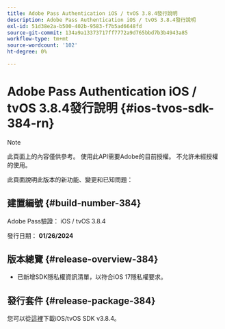 ```yaml
---
title: Adobe Pass Authentication iOS / tvOS 3.8.4發行說明
description: Adobe Pass Authentication iOS / tvOS 3.8.4發行說明
exl-id: 51d38e2a-b500-402b-9583-f7b5ad6648fd
source-git-commit: 134a9a13373717ff7772a9d765bbd7b3b4943a85
workflow-type: tm+mt
source-wordcount: '102'
ht-degree: 0%

---
```


# Adobe Pass Authentication iOS / tvOS 3.8.4發行說明 {#ios-tvos-sdk-384-rn}

>[!NOTE]
>
>此頁面上的內容僅供參考。 使用此API需要Adobe的目前授權。 不允許未經授權的使用。

此頁面說明此版本的新功能、變更和已知問題：

## 建置編號 {#build-number-384}

Adobe Pass驗證： iOS / tvOS 3.8.4

發行日期： **01/26/2024**

## 版本總覽 {#release-overview-384}

* 已新增SDK隱私權資訊清單，以符合iOS 17隱私權要求。

## 發行套件 {#release-package-384}

您可以從[這裡](https://tve.zendesk.com/hc/en-us/articles/204963209-iOS-tvOS-Native-AccessEnabler-Library)下載iOS/tvOS SDK v3.8.4。
